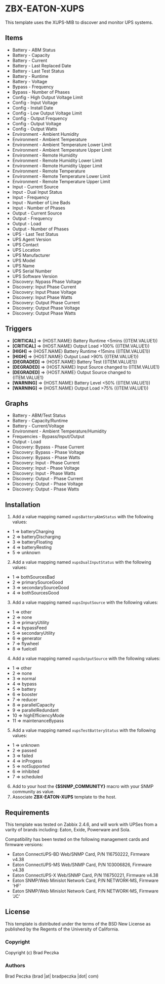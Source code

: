 ZBX-EATON-XUPS
==============

This template uses the XUPS-MIB to discover and monitor UPS systems.

Items
-----

  * Battery - ABM Status
  * Battery - Capacity
  * Battery - Current
  * Battery - Last Replaced Date
  * Battery - Last Test Status
  * Battery - Runtime
  * Battery - Voltage
  * Bypass - Frequency
  * Bypass - Number of Phases
  * Config - High Output Voltage Limit
  * Config - Input Voltage
  * Config - Install Date
  * Config - Low Output Voltage Limit
  * Config - Output Frequency
  * Config - Output Voltage
  * Config - Output Watts
  * Environment - Ambient Humidity
  * Environment - Ambient Temperature
  * Environment - Ambient Temperature Lower Limit
  * Environment - Ambient Temperature Upper Limit
  * Environment - Remote Humidity
  * Environment - Remote Humidity Lower Limit
  * Environment - Remote Humidity Upper Limit
  * Environment - Remote Temperature
  * Environment - Remote Temperature Lower Limit
  * Environment - Remote Temperature Upper Limit
  * Input - Current Source
  * Input - Dual Input Status
  * Input - Frequency
  * Input - Number of Line Bads
  * Input - Number of Phases
  * Output - Current Source
  * Output - Frequency
  * Output - Load
  * Output - Number of Phases
  * UPS - Last Test Status
  * UPS Agent Version
  * UPS Contact
  * UPS Location
  * UPS Manufacturer
  * UPS Model
  * UPS Name
  * UPS Serial Number
  * UPS Software Version
  * Discovery: Nypass Phase Voltage
  * Discovery: Input Phase Current
  * Discovery: Input Phase Voltage
  * Discovery: Input Phase Watts
  * Discovery: Output Phase Current
  * Discovery: Output Phase Voltage
  * Discovery: Output Phase Watts

Triggers
--------

  * **[CRITICAL]** => {HOST.NAME} Battery Runtime <5mins ({ITEM.VALUE1})
  * **[CRITICAL]** => {HOST.NAME} Output Load >100% ({ITEM.VALUE1})
  * **[HIGH]** => {HOST.NAME} Battery Runtime <15mins ({ITEM.VALUE1})
  * **[HIGH]** => {HOST.NAME} Output Load >90% ({ITEM.VALUE1})
  * **[DEGRADED]** => {HOST.NAME} Battery Test ({ITEM.VALUE1})
  * **[DEGRADED]** => {HOST.NAME} Input Source changed to {ITEM.VALUE1}
  * **[DEGRADED]** => {HOST.NAME} Output Source changed to {ITEM.VALUE1}
  * **[WARNING]** => {HOST.NAME} Battery Level <50% ({ITEM.VALUE1})
  * **[WARNING]** => {HOST.NAME} Output Load >75% ({ITEM.VALUE1})

Graphs
--------

  * Battery - ABM/Test Status
  * Battery - Capacity/Runtime
  * Battery - Current/Voltage
  * Environment - Ambient Temperature/Humidity
  * Frequencies - Bypass/Input/Output
  * Output - Load
  * Discovery: Bypass - Phase Current
  * Discovery: Bypass - Phase Voltage
  * Discovery: Bypass - Phase Watts
  * Discovery: Input - Phase Current
  * Discovery: Input - Phase Voltage
  * Discovery: Input - Phase Watts
  * Discovery: Output - Phase Current
  * Discovery: Output - Phase Voltage
  * Discovery: Output - Phase Watts

Installation
------------

1. Add a value mapping named `xupsBatteryAbmStatus` with the following values:
  * 1 ⇒ batteryCharging
  * 2 ⇒ batteryDischarging
  * 3 ⇒ batteryFloating
  * 4 ⇒ batteryResting
  * 5 ⇒ unknown
2. Add a value mapping named `xupsDualInputStatus` with the following values:
  * 1 ⇒ bothSourcesBad
  * 2 ⇒ primarySourceGood
  * 3 ⇒ secondarySourceGood
  * 4 ⇒ bothSourcesGood
3. Add a value mapping named `xupsInputSource` with the following values:
  * 1 ⇒ other
  * 2 ⇒ none
  * 3 ⇒ primaryUtility
  * 4 ⇒ bypassFeed
  * 5 ⇒ secondaryUtility
  * 6 ⇒ generator
  * 7 ⇒ flywheel
  * 8 ⇒ fuelcell
4. Add a value mapping named `xupsOutputSource` with the following values:
  * 1 ⇒ other
  * 2 ⇒ none
  * 3 ⇒ normal
  * 4 ⇒ bypass
  * 5 ⇒ battery
  * 6 ⇒ booster
  * 7 ⇒ reducer
  * 8 ⇒ parallelCapacity
  * 9 ⇒ parallelRedundant
  * 10 ⇒ highEfficiencyMode
  * 11 ⇒ maintenanceBypass
5. Add a value mapping named `xupsTestBatteryStatus` with the following values:
  * 1 ⇒ unknown
  * 2 ⇒ passed
  * 3 ⇒ failed
  * 4 ⇒ inProgess
  * 5 ⇒ notSupported
  * 6 ⇒ inhibited
  * 7 ⇒ scheduled
6. Add to your host the **{$SNMP_COMMUNITY}** macro with your SNMP community as value.
7. Associate **ZBX-EATON-XUPS** template to the host.

Requirements
------------

This template was tested on Zabbix 2.4.6, and will work with UPSes from a varity of brands including: Eaton, Exide, Powerware and Sola. 

Compatibility has been tested on the following management cards and firmware versions:

* Eaton ConnectUPS-BD Web/SNMP Card, P/N 116750222, Firmware v4.38
* Eaton ConnectUPS-MS Web/SNMP Card, P/N 103006826, Firmware v4.38
* Eaton ConnectUPS-X Web/SNMP Card, P/N 116750221, Firmware v4.38
* Eaton SNMP/Web Minislot Network Card, P/N NETWORK-MS, Firmware 'HF'
* Eaton SNMP/Web Minislot Network Card, P/N NETWORK-MS, Firmware 'JC' 

License
-------

This template is distributed under the terms of the BSD New License as published by the Regents of the University of California.

### Copyright

  Copyright (c) Brad Peczka

### Authors
  
  Brad Peczka
  (brad |at| bradpeczka |dot| com)
